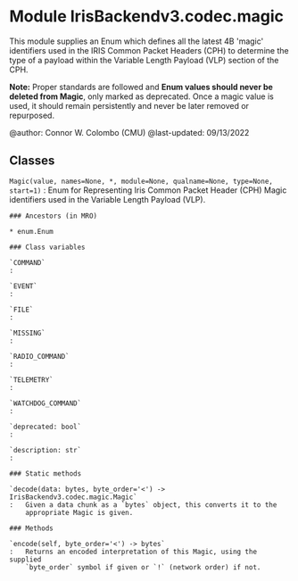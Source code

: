 Module IrisBackendv3.codec.magic
================================
This module supplies an Enum which defines all the latest 4B 'magic' identifiers 
used in the IRIS Common Packet Headers (CPH) to determine the type of a payload 
within the Variable Length Payload (VLP) section of the CPH.

**Note:** Proper standards are followed and **Enum values should never be 
deleted from Magic**, only marked as deprecated. Once a magic value is used, it 
should remain persistently and never be later removed or repurposed.

@author: Connor W. Colombo (CMU)
@last-updated: 09/13/2022

Classes
-------

`Magic(value, names=None, *, module=None, qualname=None, type=None, start=1)`
:   Enum for Representing Iris Common Packet Header (CPH) Magic identifiers 
    used in the Variable Length Payload (VLP).

    ### Ancestors (in MRO)

    * enum.Enum

    ### Class variables

    `COMMAND`
    :

    `EVENT`
    :

    `FILE`
    :

    `MISSING`
    :

    `RADIO_COMMAND`
    :

    `TELEMETRY`
    :

    `WATCHDOG_COMMAND`
    :

    `deprecated: bool`
    :

    `description: str`
    :

    ### Static methods

    `decode(data: bytes, byte_order='<') ‑> IrisBackendv3.codec.magic.Magic`
    :   Given a data chunk as a `bytes` object, this converts it to the 
        appropriate Magic is given.

    ### Methods

    `encode(self, byte_order='<') ‑> bytes`
    :   Returns an encoded interpretation of this Magic, using the supplied 
        `byte_order` symbol if given or `!` (network order) if not.
